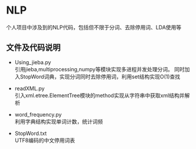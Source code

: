 # NLP   
个人项目中涉及到的NLP代码，包括但不限于分词、去除停用词、LDA使用等
## 文件及代码说明
* Using_jieba.py   
引用jieba,multiprocessing,numpy等模块实现多进程并发处理分词。
同时加入StopWord词典，实现分词同时去除停用词，利用set结构实现O(1)查找  

* readXML.py    
引入xml.etree.ElementTree模块的method实现从字符串中获取xml结构并解析    

* word_frequency.py    
利用字典结构实现单词计数，统计词频    

* StopWord.txt    
UTF8编码的中文停用词表
